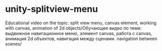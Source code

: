 # unity-splitview-menu
Educational video on the topic: split view menu, canvas element, working with canvas, animation of 2d objects/Обучающее видео по теме: выдвижное навигационное меню, элемент canvas, работа с canvas, анимация 2d объектов, навигация между сценами. navigation between scenes/
